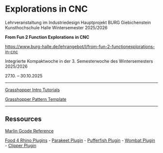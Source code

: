 
# Explorations in CNC 

Lehrveranstaltung im Industriedesign Hauptprojekt BURG Giebichenstein Kunsthochschule Halle Wintersemester 2025/2026

**From Fun 2 Function Explorations in CNC**

https://www.burg-halle.de/lehrangebot/l/from-fun-2-functionexplorations-in-cnc

Integrierte Kompaktwoche in der 3. Semesterwoche des Wintersemesters 2025/2026

27.10. – 30.10.2025

____

[Grasshopper Intro Tutorials](Courses/Explorations_in_CNC/GrasshopperIntroTutorials.md)

[Grasshopper Pattern Template](Courses/Explorations_in_CNC/PatternTemplate.md)

___

## Ressources

[Marlin Gcode Reference](https://marlinfw.org/meta/gcode/)

[Food 4 Rhino Plugins](https://www.food4rhino.com/)
    - [Parakeet Plugin](https://www.food4rhino.com/app/parakeet)
    - [Pufferfish Plugin](https://www.food4rhino.com/app/pufferfish)
    - [Wombat Plugin](https://www.food4rhino.com/app/wombat)
    - [Clipper Plugin](https://www.food4rhino.com/en/app/clipper-grasshopper-and-rhino)
    